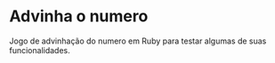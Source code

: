 # Advinha o numero
Jogo de advinhação do numero em Ruby para testar algumas de suas funcionalidades.

